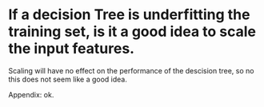 # If a decision Tree is underfitting the training set, is it a good idea to scale the input features.

Scaling will have no effect on the performance of the descision tree, so no this does not seem like a good idea.

Appendix: ok.
